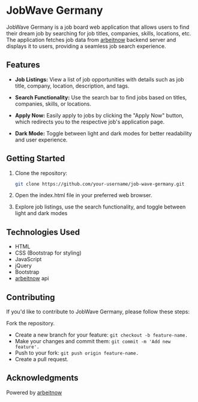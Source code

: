 # JobWave Germany

JobWave Germany is a job board web application that allows users to find their dream job by searching for job titles, companies, skills, locations, etc. The application fetches job data from [arbeitnow](https://www.arbeitnow.com/) backend server and displays it to users, providing a seamless job search experience.

## Features

- **Job Listings:** View a list of job opportunities with details such as job title, company, location, description, and tags.

- **Search Functionality:** Use the search bar to find jobs based on titles, companies, skills, or locations.

- **Apply Now:** Easily apply to jobs by clicking the "Apply Now" button, which redirects you to the respective job's application page.

- **Dark Mode:** Toggle between light and dark modes for better readability and user experience.

## Getting Started

1. Clone the repository:

   ```bash
   git clone https://github.com/your-username/job-wave-germany.git
   ```
2. Open the index.html file in your preferred web browser.

3. Explore job listings, use the search functionality, and toggle between light and dark modes

## Technologies Used
- HTML
- CSS (Bootstrap for styling)
- JavaScript
- jQuery
- Bootstrap
- [arbeitnow](https://www.arbeitnow.com/) api

## Contributing
If you'd like to contribute to JobWave Germany, please follow these steps:

Fork the repository.
- Create a new branch for your feature: ```git checkout -b feature-name.```
- Make your changes and commit them: ```git commit -m 'Add new feature'.```
- Push to your fork: ```git push origin feature-name.```
- Create a pull request.

## Acknowledgments
Powered by [arbeitnow](https://www.arbeitnow.com/)

